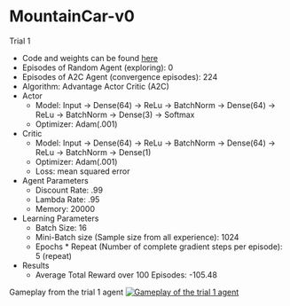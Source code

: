 # MountainCar-v0

Trial 1
- Code and weights can be found [here](https://github.com/Tiger767/PAI-Utils/blob/master/examples/reinforcement/reinforcement3.ipynb)
- Episodes of Random Agent (exploring): 0
- Episodes of A2C Agent (convergence episodes): 224
- Algorithm: Advantage Actor Critic (A2C)
- Actor
  - Model: Input -> Dense(64) -> ReLu -> BatchNorm -> Dense(64) -> ReLu -> BatchNorm -> Dense(3) -> Softmax
  - Optimizer: Adam(.001)
- Critic
  - Model: Input -> Dense(64) -> ReLu -> BatchNorm -> Dense(64) -> ReLu -> BatchNorm -> Dense(1)
  - Optimizer: Adam(.001)
  - Loss: mean squared error
- Agent Parameters
  - Discount Rate: .99
  - Lambda Rate: .95
  - Memory: 20000
- Learning Parameters
  - Batch Size: 16
  - Mini-Batch size (Sample size from all experience): 1024
  - Epochs * Repeat (Number of complete gradient steps per episode): 5 (repeat)
- Results
  - Average Total Reward over 100 Episodes: -105.48

Gameplay from the trial 1 agent
[![Gameplay of the trial 1 agent](http://img.youtube.com/vi/V2eJdqS8T9Q/0.jpg)](https://www.youtube.com/watch?v=V2eJdqS8T9Q)
